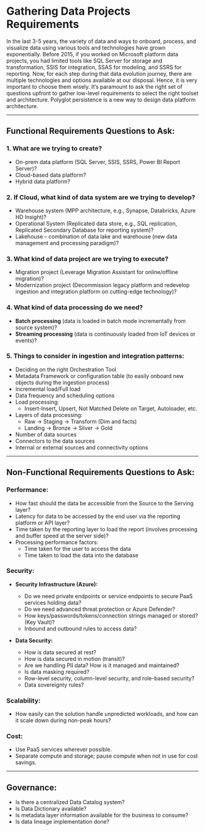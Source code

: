 # Gathering Data Projects Requirements

In the last 3-5 years, the variety of data and ways to onboard, process, and visualize data using various tools and technologies have grown exponentially. Before 2015, if you worked on Microsoft platform data projects, you had limited tools like SQL Server for storage and transformation, SSIS for integration, SSAS for modeling, and SSRS for reporting. Now, for each step during that data evolution journey, there are multiple technologies and options available at our disposal. Hence, it is very important to choose them wisely. It’s paramount to ask the right set of questions upfront to gather low-level requirements to select the right toolset and architecture. Polyglot persistence is a new way to design data platform architecture.

---

## Functional Requirements Questions to Ask:

### 1. What are we trying to create?
- On-prem data platform (SQL Server, SSIS, SSRS, Power BI Report Server)?
- Cloud-based data platform?
- Hybrid data platform?

### 2. If Cloud, what kind of data system are we trying to develop?
- Warehouse system (MPP architecture, e.g., Synapse, Databricks, Azure HD Insight)?
- Operational System (Replicated data store, e.g., SQL replication, Replicated Secondary Database for reporting system)?
- Lakehouse – combination of data lake and warehouse (new data management and processing paradigm)?

### 3. What kind of data project are we trying to execute?
- Migration project (Leverage Migration Assistant for online/offline migration)?
- Modernization project (Decommission legacy platform and redevelop ingestion and integration platform on cutting-edge technology)?

### 4. What kind of data processing do we need?
- **Batch processing** (data is loaded in batch mode incrementally from source system)?
- **Streaming processing** (data is continuously loaded from IoT devices or events)?

### 5. Things to consider in ingestion and integration patterns:
- Deciding on the right Orchestration Tool
- Metadata Framework or configuration table (to easily onboard new objects during the ingestion process)
- Incremental load/Full load
- Data frequency and scheduling options
- Load processing:
  - Insert-Insert, Upsert, Not Matched Delete on Target, Autoloader, etc.
- Layers of data processing:
  - Raw → Staging → Transform (Dim and facts)
  - Landing → Bronze → Silver → Gold
- Number of data sources
- Connectors to the data sources
- Internal or external sources and connectivity options

---

## Non-Functional Requirements Questions to Ask:

### Performance:
- How fast should the data be accessible from the Source to the Serving layer?
- Latency for data to be accessed by the end user via the reporting platform or API layer?
- Time taken by the reporting layer to load the report (involves processing and buffer speed at the server side)?
- Processing performance factors:
  - Time taken for the user to access the data
  - Time taken to load the data into the database

### Security:
- **Security Infrastructure (Azure):**
  - Do we need private endpoints or service endpoints to secure PaaS services holding data?
  - Do we need advanced threat protection or Azure Defender?
  - How keys/passwords/tokens/connection strings managed or stored? (Key Vault)?
  - Inbound and outbound rules to access data?

- **Data Security:**
  - How is data secured at rest?
  - How is data secured in motion (transit)?
  - Are we handling PII data? How is it managed and maintained?
  - Is data masking required?
  - Row-level security, column-level security, and role-based security?
  - Data sovereignty rules?

### Scalability:
- How easily can the solution handle unpredicted workloads, and how can it scale down during non-peak hours?

### Cost:
- Use PaaS services wherever possible.
- Separate compute and storage; pause compute when not in use for cost savings.

---

## Governance:
- Is there a centralized Data Catalog system?
- Is Data Dictionary available?
- Is metadata layer information available for the business to consume?
- Is data lineage implementation done?

